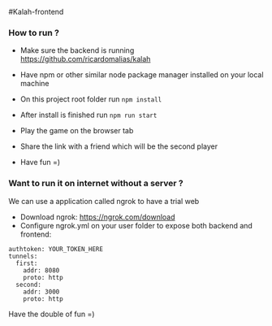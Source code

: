 #Kalah-frontend

### How to run ?

- Make sure the backend is running https://github.com/ricardomalias/kalah
- Have npm or other similar node package manager installed on your local machine

- On this project root folder run `npm install`
- After install is finished run `npm run start`
- Play the game on the browser tab
- Share the link with a friend which will be the second player
- Have fun =)


### Want to run it on internet without a server ?

We can use a application called ngrok to have a trial web

- Download ngrok: https://ngrok.com/download
- Configure ngrok.yml on your user folder to expose both backend and frontend:

```
authtoken: YOUR_TOKEN_HERE
tunnels:
  first:
    addr: 8080
    proto: http    
  second:
    addr: 3000
    proto: http
```


Have the double of fun =)